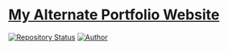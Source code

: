 # <a href="https://people.umass.edu/avsingh" target="_blank">My Alternate Portfolio Website</a>

[![Repository Status](https://img.shields.io/badge/Repository%20Status-Maintained-dark%20green.svg)](https://github.com/pomygranate/Portfolio_Sagar)
[![Author](https://img.shields.io/badge/Author-Sagar%20B-blue.svg)](http://www.linkedin.com/in/sagarb910200)

